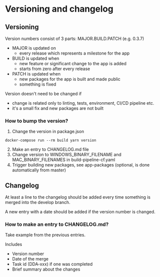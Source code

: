 # Versioning and changelog

## Versioning

Version numbers consist of 3 parts: MAJOR.BUILD.PATCH (e.g. 0.3.7)

* MAJOR is updated on
  * every release which represents a milestone for the app
* BUILD is updated when
  * new feature or significant change to the app is added
  * starts from zero after every release
* PATCH is updated when
  * new packages for the app is built and made public
  * something is fixed

Version doesn't need to be changed if
* change is related only to linting, tests, environment, CI/CD pipeline etc.
* it's a small fix and new packages are not built

### How to bump the version?

1. Change the version in package.json
```
docker-compose run --rm build yarn version
```
2. Make an entry to CHANGELOG.md file
3. Change version to WINDOWS_BINARY_FILENAME and MAC_BINARY_FILENAMES in build-pipeline-cf.yaml
3. Trigger building new packages, see app-packages (optional, is done automatically from master)


## Changelog

At least a line to the changelog should be added every time something is merged into the develop branch.

A new entry with a date should be added if the version number is changed.


### How to make an entry to CHANGELOG.md?

Take example from the previous entries.

Includes
  * Version number
  * Date of the merge
  * Task id (DDA-xxx) if one was completed
  * Brief summary about the changes

